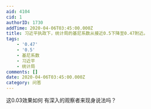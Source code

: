 ```yaml
---
aid: 4104
cid: 1
authorID: 1730
addTime: 2020-04-06T03:45:00.000Z
title: 习近平执政下，统计局的基尼系数从接近0.5下降至0.47附近。
tags:
    - '0.47'
    - '0.5'
    - 基尼系数
    - 习近平
    - 统计局
comments: []
date: 2020-04-06T03:45:00.000Z
category: 问答
---
```


这0.03效果如何 有深入的观察者来现身说法吗？

